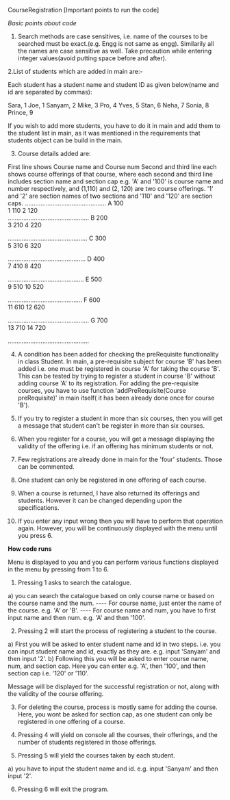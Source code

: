 CourseRegistration [Important points to run the code]

*Basic points about code*

1. Search methods are case sensitives, i.e. name of the courses to be searched must be exact.(e.g. Engg is not same as engg). Similarily all the names are case sensitive as well.
Take precaution while entering integer values(avoid putting space before and after).


2.List of students which are added in main are:-

Each student has a student name and student ID as given below(name and id are separated
by commas):

Sara, 1
Joe, 1
Sanyam, 2
Mike, 3
Pro, 4
Yves, 5
Stan, 6
Neha, 7
Sonia, 8
Prince, 9


If you wish to add more students, you have to do it in main and add them to the student list in main, as it was mentioned in the requirements that students object can be build in the main.

3. Course details added are:

First line shows Course name and Course num
Second and third line each shows course offerings of that course, where each second and third line includes section name and section cap e.g. 'A' and '100' is course name and number respectively, and (1,110) and (2, 120) are two course offerings. '1' and '2' are section names of two sections and '110' and '120' are section caps. 
...............................................
A			100		   
					   1			 110
					   2			 120				   
...............................................
B			200		   
					   3			 210
					   4			 220
					   
..............................................
C			300		   
					   5			 310
					   6			 320
					   
.............................................
D			400		   
					   7			 410
					   8			 420
					   
............................................
E			500		   
					   9			 510
					   10			 520
					   
...........................................
F			600		   
					   11			 610
					   12			 620
					   
...............................................
G			700		   
					   13			 710
					   14			 720
					   
...............................................

4. A condition has been added for checking the preRequisite functionality in class Student. In main, a pre-requisite subject for course 'B' has been added i.e. one must be registered in course 'A' for taking the course 'B'. This can be tested by trying to register a student in course 'B' without adding course 'A' to its registration. For adding the pre-requisite courses, you have to use function 'addPreRequisite(Course preRequisite)' in main itself( it has been already done once for course 'B').

5. If you try to register a student in more than six courses, then you will get a message that student can't be register in more than six courses.

6. When you register for a course, you will get a message displaying the validity of the offering i.e. if an offering has minimum students or not.

6. Few registrations are already done in main for the 'four' students. Those can be commented.

7. One student can only be registered in one offering of each course.

8. When a course is returned, I have also returned its offerings and students. However it can be changed depending upon the specifications.

9. If you enter any input wrong then you will have to perform that operation again. However, you will be continuously displayed with the menu until you press 6.

**How code runs**

Menu is displayed to you and you can perform various functions displayed in the menu by pressing from 1 to 6.

1. Pressing 1 asks to search the catalogue.

a) you can search the catalogue based on only course name or based on the course name and the num.
---- For course name, just enter the name of the course. e.g. 'A' or 'B'.
---- For course name and num, you have to first input name and then num. e.g. 'A' and then '100'.

2. Pressing 2 will start the process of registering a student to the course.

a) First you will be asked to enter student name and id in two steps. i.e. you can input student name and id, exactly as they are. e.g. input 'Sanyam' and then input '2'.
b) Following this you will be asked to enter course name,  num, and section cap. Here you can enter e.g. 'A', then '100', and then section cap i.e. '120' or '110'.

Message will be displayed for the successful registration or not, along with the validity of the course offering.

3. For deleting the course, process is mostly same for adding the course. Here, you wont be asked for section cap, as one student can only be registered in one offering of a course.

4. Pressing 4 will yield on console all the courses, their offerings, and the number of students registered in those offerings.

5. Pressing 5 will yield the courses taken by each student.

a) you have to input the student name and id. e.g.  input 'Sanyam' and then input '2'.

6. Pressing 6 will exit the program.
